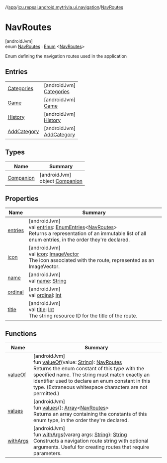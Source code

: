 //[app](../../../index.md)/[icu.repsaj.android.mytrivia.ui.navigation](../index.md)/[NavRoutes](index.md)

# NavRoutes

[androidJvm]\
enum [NavRoutes](index.md) : [Enum](https://kotlinlang.org/api/latest/jvm/stdlib/kotlin/-enum/index.html)
&lt;[NavRoutes](index.md)&gt;

Enum defining the navigation routes used in the application

## Entries

|                                       |                                                       |
|---------------------------------------|-------------------------------------------------------|
| [Categories](-categories/index.md)    | [androidJvm]<br>[Categories](-categories/index.md)    |
| [Game](-game/index.md)                | [androidJvm]<br>[Game](-game/index.md)                |
| [History](-history/index.md)          | [androidJvm]<br>[History](-history/index.md)          |
| [AddCategory](-add-category/index.md) | [androidJvm]<br>[AddCategory](-add-category/index.md) |

## Types

| Name                             | Summary                                                 |
|----------------------------------|---------------------------------------------------------|
| [Companion](-companion/index.md) | [androidJvm]<br>object [Companion](-companion/index.md) |

## Properties

| Name                                                                   | Summary                                                                                                                                                                                                                                                                        |
|------------------------------------------------------------------------|--------------------------------------------------------------------------------------------------------------------------------------------------------------------------------------------------------------------------------------------------------------------------------|
| [entries](entries.md)                                                  | [androidJvm]<br>val [entries](entries.md): [EnumEntries](https://kotlinlang.org/api/latest/jvm/stdlib/kotlin.enums/-enum-entries/index.html)&lt;[NavRoutes](index.md)&gt;<br>Returns a representation of an immutable list of all enum entries, in the order they're declared. |
| [icon](icon.md)                                                        | [androidJvm]<br>val [icon](icon.md): [ImageVector](https://developer.android.com/reference/kotlin/androidx/compose/ui/graphics/vector/ImageVector.html)<br>The icon associated with the route, represented as an ImageVector.                                                  |
| [name](-add-category/index.md#-372974862%2FProperties%2F-912451524)    | [androidJvm]<br>val [name](-add-category/index.md#-372974862%2FProperties%2F-912451524): [String](https://kotlinlang.org/api/latest/jvm/stdlib/kotlin/-string/index.html)                                                                                                      |
| [ordinal](-add-category/index.md#-739389684%2FProperties%2F-912451524) | [androidJvm]<br>val [ordinal](-add-category/index.md#-739389684%2FProperties%2F-912451524): [Int](https://kotlinlang.org/api/latest/jvm/stdlib/kotlin/-int/index.html)                                                                                                         |
| [title](title.md)                                                      | [androidJvm]<br>val [title](title.md): [Int](https://kotlinlang.org/api/latest/jvm/stdlib/kotlin/-int/index.html)<br>The string resource ID for the title of the route.                                                                                                        |

## Functions

| Name                     | Summary                                                                                                                                                                                                                                                                                                                                                                        |
|--------------------------|--------------------------------------------------------------------------------------------------------------------------------------------------------------------------------------------------------------------------------------------------------------------------------------------------------------------------------------------------------------------------------|
| [valueOf](value-of.md)   | [androidJvm]<br>fun [valueOf](value-of.md)(value: [String](https://kotlinlang.org/api/latest/jvm/stdlib/kotlin/-string/index.html)): [NavRoutes](index.md)<br>Returns the enum constant of this type with the specified name. The string must match exactly an identifier used to declare an enum constant in this type. (Extraneous whitespace characters are not permitted.) |
| [values](values.md)      | [androidJvm]<br>fun [values](values.md)(): [Array](https://kotlinlang.org/api/latest/jvm/stdlib/kotlin/-array/index.html)&lt;[NavRoutes](index.md)&gt;<br>Returns an array containing the constants of this enum type, in the order they're declared.                                                                                                                          |
| [withArgs](with-args.md) | [androidJvm]<br>fun [withArgs](with-args.md)(vararg args: [String](https://kotlinlang.org/api/latest/jvm/stdlib/kotlin/-string/index.html)): [String](https://kotlinlang.org/api/latest/jvm/stdlib/kotlin/-string/index.html)<br>Constructs a navigation route string with optional arguments. Useful for creating routes that require parameters.                             |
